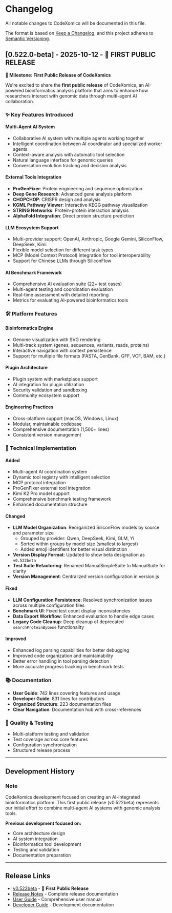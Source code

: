 # Changelog

All notable changes to CodeXomics will be documented in this file.

The format is based on [Keep a Changelog](https://keepachangelog.com/en/1.0.0/),
and this project adheres to [Semantic Versioning](https://semver.org/spec/v2.0.0.html).

## [0.522.0-beta] - 2025-10-12 - 🚀 FIRST PUBLIC RELEASE

**🎉 Milestone: First Public Release of CodeXomics**

We're excited to share the **first public release** of CodeXomics, an AI-powered bioinformatics analysis platform that aims to enhance how researchers interact with genomic data through multi-agent AI collaboration.

### ✨ Key Features Introduced

#### **Multi-Agent AI System**
- Collaborative AI system with multiple agents working together
- Intelligent coordination between AI coordinator and specialized worker agents
- Context-aware analysis with automatic tool selection
- Natural language interface for genomic queries
- Conversation evolution tracking and decision analysis

#### **External Tools Integration**
- **ProGenFixer**: Protein engineering and sequence optimization
- **Deep Gene Research**: Advanced gene analysis platform
- **CHOPCHOP**: CRISPR design and analysis
- **KGML Pathway Viewer**: Interactive KEGG pathway visualization
- **STRING Networks**: Protein-protein interaction analysis
- **AlphaFold Integration**: Direct protein structure prediction

#### **LLM Ecosystem Support**
- Multi-provider support: OpenAI, Anthropic, Google Gemini, SiliconFlow, DeepSeek, Kimi
- Flexible model selection for different task types
- MCP (Model Context Protocol) integration for tool interoperability
- Support for Chinese LLMs through SiliconFlow

#### **AI Benchmark Framework**
- Comprehensive AI evaluation suite (22+ test cases)
- Multi-agent testing and coordination evaluation
- Real-time assessment with detailed reporting
- Metrics for evaluating AI-powered bioinformatics tools

### 🛠️ Platform Features

#### **Bioinformatics Engine**
- Genome visualization with SVG rendering
- Multi-track system (genes, sequences, variants, reads, proteins)
- Interactive navigation with context persistence
- Support for multiple file formats (FASTA, GenBank, GFF, VCF, BAM, etc.)

#### **Plugin Architecture**
- Plugin system with marketplace support
- AI integration for plugin utilization
- Security validation and sandboxing
- Community ecosystem support

#### **Engineering Practices**
- Cross-platform support (macOS, Windows, Linux)
- Modular, maintainable codebase
- Comprehensive documentation (1,500+ lines)
- Consistent version management

### 🔧 Technical Implementation

#### Added
- Multi-agent AI coordination system
- Dynamic tool registry with intelligent selection
- MCP protocol integration
- ProGenFixer external tool integration
- Kimi K2 Pro model support
- Comprehensive benchmark testing framework
- Enhanced documentation structure

#### Changed
- **LLM Model Organization**: Reorganized SiliconFlow models by source and parameter size
  - Grouped by provider: Qwen, DeepSeek, Kimi, GLM, Yi
  - Sorted within groups by model size (smallest to largest)
  - Added emoji identifiers for better visual distinction
- **Version Display Format**: Updated to show beta designation as `v0.522beta`
- **Test Suite Refactoring**: Renamed ManualSimpleSuite to ManualSuite for clarity
- **Version Management**: Centralized version configuration in version.js

#### Fixed
- **LLM Configuration Persistence**: Resolved synchronization issues across multiple configuration files
- **Benchmark UI**: Fixed test count display inconsistencies
- **Data Export Workflow**: Enhanced evaluation to handle edge cases
- **Legacy Code Cleanup**: Deep cleanup of deprecated `searchProteinByGene` functionality

#### Improved
- Enhanced log parsing capabilities for better debugging
- Improved code organization and maintainability
- Better error handling in tool parsing detection
- More accurate progress tracking in benchmark tests

### 📚 Documentation
- **User Guide**: 742 lines covering features and usage
- **Developer Guide**: 831 lines for contributors
- **Organized Structure**: 223 documentation files
- **Clear Navigation**: Documentation hub with cross-references

### 🔧 Quality & Testing
- Multi-platform testing and validation
- Test coverage across core features
- Configuration synchronization
- Structured release process

---

## Development History

### Note
CodeXomics development focused on creating an AI-integrated bioinformatics platform. This first public release (v0.522beta) represents our initial effort to combine multi-agent AI systems with genomic analysis tools.

**Previous development focused on:**
- Core architecture design
- AI system integration
- Bioinformatics tool development
- Testing and validation
- Documentation preparation

---

## Release Links

- [v0.522beta](https://github.com/Scilence2022/CodeXomics/releases/tag/v0.522beta) - 🚀 **First Public Release**
- [Release Notes](RELEASE_NOTES_v0.522beta.md) - Complete release documentation
- [User Guide](../user-guides/USER_GUIDE.md) - Comprehensive user manual
- [Developer Guide](../developer-guides/DEVELOPER_GUIDE.md) - Development documentation

